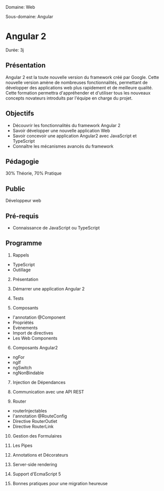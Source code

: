 Domaine: Web

Sous-domaine: Angular

# Angular 2

Durée: 3j

## Présentation

Angular 2 est la toute nouvelle version du framework créé par Google. Cette nouvelle version amène de nombreuses fonctionnalités, permettant de développer des applications web plus rapidement et de meilleure qualité. Cette formation permettra d'appréhender et d'utiliser tous les nouveaux concepts novateurs introduits par l'équipe en charge du projet.

## Objectifs

- Découvrir les fonctionnalités du framework Angular 2
- Savoir développer une nouvelle application Web
- Savoir concevoir une application Angular2 avec JavaScript et TypeScript
- Connaître les mécanismes avancés du framework


## Pédagogie

30% Théorie, 70% Pratique

## Public

Développeur web

## Pré-requis

- Connaissance de JavaScript ou TypeScript

## Programme

1. Rappels
  - TypeScript
  - Outillage

2. Présentation

3. Démarrer une application Angular 2

4. Tests

5. Composants
  - l'annotation @Component
  - Propriétés
  - Evènements
  - Import de directives
  - Les Web Components

6. Composants Angular2
  - ngFor
  - ngIf
  - ngSwitch
  - ngNonBindable

7. Injection de Dépendances

8. Communication avec une API REST

9. Router
  - routerInjectables
  - l'annotation @RouteConfig
  - Directive RouterOutlet
  - Directive RouterLink

10. Gestion des Formulaires

11. Les Pipes

12. Annotations et Décorateurs

13. Server-side rendering

14. Support d'EcmaScript 5

15. Bonnes pratiques pour une migration heureuse
